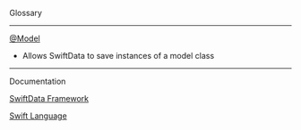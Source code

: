 Glossary 

- - - -

[@Model](https://developer.apple.com/documentation/swiftdata/preserving-your-apps-model-data-across-launches)
* Allows SwiftData to save instances of a model class

- - - -
Documentation

[SwiftData Framework](https://developer.apple.com/documentation/swiftdata)

[Swift Language](https://developer.apple.com/documentation/swift)
